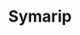 ---
title: "Symarip"
summary: "Formed in the mid-sixties by seven musicians, Symarip first made their mark as **The Bees**, also supported Prince Buster on a UK tour in 1967. Soon after, the group was signed to President, changed their name to **The Pyramids** and found UK chart success with 'Train Tour To Rainbow City'. Throughout the remainder of the sixties and early seventies, the septet worked tirelessly, cutting discs under a number of aliases, most notably **Symarip** and **Seven Letters**. They moved to Germany in 1971, performing reggae and Afro-rock under the name **Zubaba**."
image: "symarip.jpg"
---